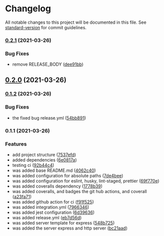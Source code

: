 # Changelog

All notable changes to this project will be documented in this file. See [standard-version](https://github.com/conventional-changelog/standard-version) for commit guidelines.

### [0.2.1](https://github.com/Alver23/node-typescript-template/compare/v0.1.3...v0.2.1) (2021-03-26)


### Bug Fixes

* remove RELEASE_BODY ([dee91bb](https://github.com/Alver23/node-typescript-template/commit/dee91bb0517a588a0d0df4b5ba34a82961d53fef))

## [0.2.0](https://github.com/Alver23/node-typescript-template/compare/v0.1.2...v0.2.0) (2021-03-26)

### [0.1.2](https://github.com/Alver23/node-typescript-template/compare/v0.1.1...v0.1.2) (2021-03-26)

### Bug Fixes

* the fixed bug release.yml ([54bb891](https://github.com/Alver23/node-typescript-template/commit/54bb891d2154f060f19f8e8089f54bed1e40aa37))


### 0.1.1 (2021-03-26)


### Features

* add project structure ([7537efd](https://github.com/Alver23/node-typescript-template/commit/7537efdf20c0eb2162940b8d5a92da8fbd1ac1c0))
* added dependencies ([6e0817a](https://github.com/Alver23/node-typescript-template/commit/6e0817a16b5e58c67d85337b8c0613f0c980c7a1))
* testing ci ([92b44c4](https://github.com/Alver23/node-typescript-template/commit/92b44c40f32463d7b691e55e8b405e7012c0b4ce))
* was added base README.md ([4062c40](https://github.com/Alver23/node-typescript-template/commit/4062c40b5aab391da34b27a5b1a6366bde593a4e))
* was added configuration for absolute paths ([7de4bee](https://github.com/Alver23/node-typescript-template/commit/7de4bee5576e3e01b237659b198c736f5f71586e))
* was added configuration for eslint, husky, lint-staged, prettier ([69f770e](https://github.com/Alver23/node-typescript-template/commit/69f770e75754ba587760c2fa71ee9a183d9c5094))
* was added coveralls dependency ([1778b39](https://github.com/Alver23/node-typescript-template/commit/1778b39309d9217c7784fa652443d667a1fb0ce8))
* was added coveralls, and badges the git hub actions, and coverall ([a23fa71](https://github.com/Alver23/node-typescript-template/commit/a23fa71f281d747158d7575774ebc87c6cb5c597))
* was added github action for ci ([f91f525](https://github.com/Alver23/node-typescript-template/commit/f91f525ad3dd46b217f89c95fb4ac90d72f5a65b))
* was added integration.yml ([7966346](https://github.com/Alver23/node-typescript-template/commit/79663465e7861d38a64320c3398e24c48eca11f1))
* was added jest configuration ([6d39636](https://github.com/Alver23/node-typescript-template/commit/6d39636b6983f056d7d18763e891abc08b248705))
* was added release.yml ([eb7d56d](https://github.com/Alver23/node-typescript-template/commit/eb7d56d2ee21fb5b094c36a27cdfdf9a5e932ff9))
* was added server template for express ([548b725](https://github.com/Alver23/node-typescript-template/commit/548b725e776610531ab2162b4392e5dc4985a4d2))
* was added the server express and http server ([bc21aad](https://github.com/Alver23/node-typescript-template/commit/bc21aad58b18bcdb09ba3e562cccf1c425c146ff))
